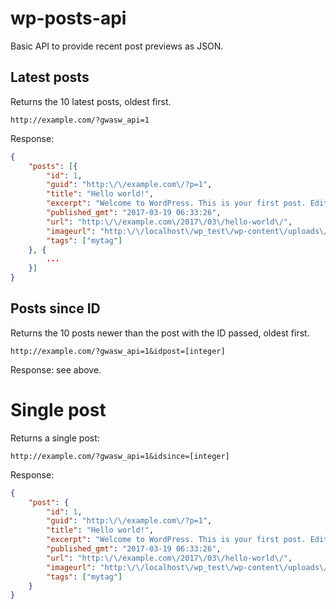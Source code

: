 # wp-posts-api

Basic API to provide recent post previews as JSON.

## Latest posts

Returns the 10 latest posts, oldest first.

```markup
http://example.com/?gwasw_api=1
```

Response:

```json
{
	"posts": [{
		"id": 1,
		"guid": "http:\/\/example.com\/?p=1",
		"title": "Hello world!",
		"excerpt": "Welcome to WordPress. This is your first post. Edit or delete it, then start writing!",
		"published_gmt": "2017-03-19 06:33:26",
		"url": "http:\/\/example.com\/2017\/03\/hello-world\/",
		"imageurl": "http:\/\/localhost\/wp_test\/wp-content\/uploads\/2017\/03\/photo.jpeg",
		"tags": ["mytag"]
	}, {
		...
	}]
}
```

## Posts since ID

Returns the 10 posts newer than the post with the ID passed, oldest first.

```markup
http://example.com/?gwasw_api=1&idpost=[integer]
```

Response: see above.

# Single post

Returns a single post:

```markup
http://example.com/?gwasw_api=1&idsince=[integer]
```

Response:

```json
{
	"post": {
		"id": 1,
		"guid": "http:\/\/example.com\/?p=1",
		"title": "Hello world!",
		"excerpt": "Welcome to WordPress. This is your first post. Edit or delete it, then start writing!",
		"published_gmt": "2017-03-19 06:33:26",
		"url": "http:\/\/example.com\/2017\/03\/hello-world\/",
		"imageurl": "http:\/\/localhost\/wp_test\/wp-content\/uploads\/2017\/03\/photo.jpeg",
		"tags": ["mytag"]
	}
}
```
